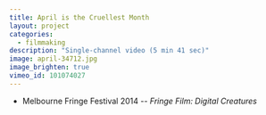 ```yaml
---
title: April is the Cruellest Month
layout: project
categories:
  - filmmaking
description: "Single-channel video (5 min 41 sec)"
image: april-34712.jpg
image_brighten: true
vimeo_id: 101074027
---
```


- Melbourne Fringe Festival 2014 -- _Fringe Film: Digital Creatures_
